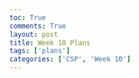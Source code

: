 ```yaml
---
toc: True
comments: True
layout: post
title: Week 10 Plans
tags: ['plans']
categories: ['CSP', 'Week 10']
---
```


